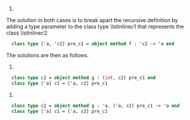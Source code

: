 1.
  The solution in both cases is to break apart the recursive definition
  by adding a type parameter to the class type \lstinline$c1$ that represents
  the class \lstinline$c2$.
  
```ocaml
  class type ['a, 'c2] pre_c1 = object method f : 'c2 -> 'a end
```
  The solutions are then as follows.
  
1.
  
```ocaml
  class type c2 = object method g : (int, c2) pre_c1 end
  class type ['a] c1 = ['a, c2] pre_c1
```
  
1.
  
```ocaml
  class type c2 = object method g : 'a. ('a, c2) pre_c1 -> 'a end
  class type ['a] c1 = ['a, c2] pre_c1
```

